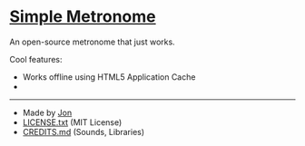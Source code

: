 # [Simple Metronome](https://simplemetronome.github.io)
An open-source metronome that just works.

Cool features:
- Works offline using HTML5 Application Cache
-

___

- Made by [Jon](https://lasercar.github.io)
- [LICENSE.txt](https://github.com/simplemetronome/simplemetronome.github.io/blob/master/LICENSE.txt) (MIT License)
- [CREDITS.md](https://github.com/simplemetronome/simplemetronome.github.io/blob/master/CREDITS.md) (Sounds, Libraries)
